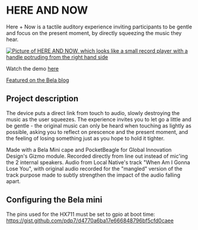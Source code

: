 # HERE AND NOW

Here + Now is a tactile auditory experience inviting participants to be gentle and focus on the present moment, by directly squeezing the music they hear.

[![Picture of HERE AND NOW, which looks like a small record player with a handle potruding from the right hand side](https://user-images.githubusercontent.com/3166481/112231230-375a9680-8c2e-11eb-8ece-f192fa175b6e.jpg)](https://vimeo.com/527483800)

Watch the demo [here](https://vimeo.com/527483800)

[Featured on the Bela blog](https://blog.bela.io/here-and-now/)

## Project description

The device puts a direct link from touch to audio, slowly destroying the music as the user squeezes. The experience invites you to let go a little and be gentle - the original music can only be heard when touching as lightly as possible, asking you to reflect on prescence and the present moment, and the feeling of losing something just as you hope to hold it tighter.

Made with a Bela Mini cape and PocketBeagle for Global Innovation Design's Gizmo module. Recorded directly from line out instead of mic'ing the 2 internal speakers. Audio from Local Native's track "When Am I Gonna Lose You", with original audio recorded for the "mangled" version of the track purpose made to subtly strengthen the impact of the audio falling apart.

## Configuring the Bela mini

The pins used for the HX711 must be set to gpio at boot time:
https://gist.github.com/pdp7/d4770a6ba17e666848796bf5cfd0caee
